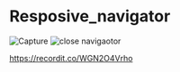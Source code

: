 # Resposive_navigator
![Capture](https://user-images.githubusercontent.com/49260446/120922371-5ec9e700-c6e6-11eb-9d13-981a1b9ccb15.JPG)
![close navigaotor](https://user-images.githubusercontent.com/49260446/120922376-62f60480-c6e6-11eb-8ab2-206260d80990.JPG)

https://recordit.co/WGN2O4Vrho
